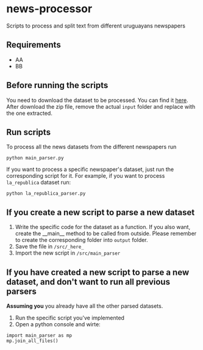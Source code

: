 # news-processor
Scripts to process and split text from different uruguayans newspapers

## Requirements
- AA
- BB

## Before running the scripts
You need to download the dataset to be processed. You can find it [here](https://drive.google.com/drive/folders/1KhlclNOiD1WwB34p5t6HgzHJa93s5PMl?usp=sharing). After download the zip file, remove the actual `input` folder and replace with the one extracted.

## Run scripts
To process all the news datasets from the different newspapers run 
```
python main_parser.py
```

If you want to process a specific newspaper's dataset, just run the corresponding script for it. For example, if you want to process `la_republica` dataset run:
```
python la_republica_parser.py
```

## If you create a new script to parse a new dataset
1. Write the specific code for the dataset as a function. If you also want, create the \_\_main\_\_ method to be called from outside. Please remember to create the corresponding folder into `output` folder.
2. Save the file in `/src/_here_`
3. Import the new script in `/src/main_parser`

## If you have created a new script to parse a new dataset, and don't want to run all previous parsers
**Assuming you** you already have all the other parsed datasets.
1. Run the specific script you've implemented
2. Open a python console and wirte: 
```
import main_parser as mp
mp.join_all_files()
```
